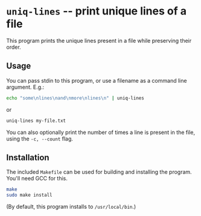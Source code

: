 # `uniq-lines` -- print unique lines of a file
This program prints the unique lines present in a file while
preserving their order.

## Usage

You can pass stdin to this program, or use a filename as a command line argument. E.g.:

``` bash
echo "some\nlines\nand\nmore\nlines\n" | uniq-lines
```

or

``` bash
uniq-lines my-file.txt
```

You can also optionally print the number of times a line is present in
the file, using the `-c, --count` flag.

## Installation

The included `Makefile` can be used for building and installing the
program. You'll need GCC for this.

``` bash
make
sudo make install
```

(By default, this program installs to `/usr/local/bin`.)
